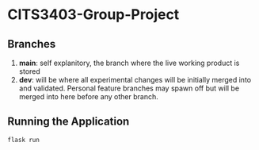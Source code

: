 # CITS3403-Group-Project

## Branches

1. <b>main</b>: self explanitory, the branch where the live working product is stored
2. <b>dev</b>: will be where all experimental changes will be initially merged into and validated. Personal feature branches may spawn off but will be merged into here before any other branch.

## Running the Application

```
flask run
```

